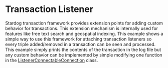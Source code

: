 # Transaction Listener

Stardog transaction framework provides extension points for adding custom behavior for transactions. This 
extension mechanism is internally used for features like free text search and geospatial indexing. This 
example shows a simple way to use this framework for attaching transaction listeners so every triple
added/removed in a transaction can be seen and processed. This example simply prints the contents of the
transaction in the log file but any custom behavior can be implemented by simple modifying one function
in the [ListenerConnectableConnection](examples/listener/main/src/com/complexible/stardog/examples/listener/ListenerConnectableConnection.java)
class.